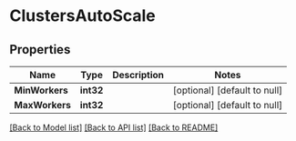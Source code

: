 # ClustersAutoScale

## Properties
Name | Type | Description | Notes
------------ | ------------- | ------------- | -------------
**MinWorkers** | **int32** |  | [optional] [default to null]
**MaxWorkers** | **int32** |  | [optional] [default to null]

[[Back to Model list]](../README.md#documentation-for-models) [[Back to API list]](../README.md#documentation-for-api-endpoints) [[Back to README]](../README.md)


